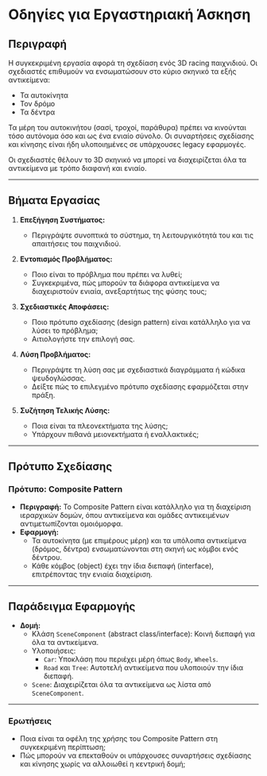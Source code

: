 # Οδηγίες για Εργαστηριακή Άσκηση

## Περιγραφή
Η συγκεκριμένη εργασία αφορά τη σχεδίαση ενός 3D racing παιχνιδιού. Οι σχεδιαστές επιθυμούν να ενσωματώσουν στο κύριο σκηνικό τα εξής αντικείμενα:
- Τα αυτοκίνητα
- Τον δρόμο
- Τα δέντρα

Τα μέρη του αυτοκινήτου (σασί, τροχοί, παράθυρα) πρέπει να κινούνται τόσο αυτόνομα όσο και ως ένα ενιαίο σύνολο. Οι συναρτήσεις σχεδίασης και κίνησης είναι ήδη υλοποιημένες σε υπάρχουσες legacy εφαρμογές.

Οι σχεδιαστές θέλουν το 3D σκηνικό να μπορεί να διαχειρίζεται όλα τα αντικείμενα με τρόπο διαφανή και ενιαίο.

---

## Βήματα Εργασίας
1. **Επεξήγηση Συστήματος:**
   - Περιγράψτε συνοπτικά το σύστημα, τη λειτουργικότητά του και τις απαιτήσεις του παιχνιδιού.

2. **Εντοπισμός Προβλήματος:**
   - Ποιο είναι το πρόβλημα που πρέπει να λυθεί; 
   - Συγκεκριμένα, πώς μπορούν τα διάφορα αντικείμενα να διαχειριστούν ενιαία, ανεξαρτήτως της φύσης τους;

3. **Σχεδιαστικές Αποφάσεις:**
   - Ποιο πρότυπο σχεδίασης (design pattern) είναι κατάλληλο για να λύσει το πρόβλημα;
   - Αιτιολογήστε την επιλογή σας.

4. **Λύση Προβλήματος:**
   - Περιγράψτε τη λύση σας με σχεδιαστικά διαγράμματα ή κώδικα ψευδογλώσσας.
   - Δείξτε πώς το επιλεγμένο πρότυπο σχεδίασης εφαρμόζεται στην πράξη.

5. **Συζήτηση Τελικής Λύσης:**
   - Ποια είναι τα πλεονεκτήματα της λύσης;
   - Υπάρχουν πιθανά μειονεκτήματα ή εναλλακτικές;

---

## Πρότυπο Σχεδίασης
### Πρότυπο: **Composite Pattern**
- **Περιγραφή:** Το Composite Pattern είναι κατάλληλο για τη διαχείριση ιεραρχικών δομών, όπου αντικείμενα και ομάδες αντικειμένων αντιμετωπίζονται ομοιόμορφα.
- **Εφαρμογή:**
  - Τα αυτοκίνητα (με επιμέρους μέρη) και τα υπόλοιπα αντικείμενα (δρόμος, δέντρα) ενσωματώνονται στη σκηνή ως κόμβοι ενός δέντρου.
  - Κάθε κόμβος (object) έχει την ίδια διεπαφή (interface), επιτρέποντας την ενιαία διαχείριση.

---

## Παράδειγμα Εφαρμογής
- **Δομή:** 
  - Κλάση `SceneComponent` (abstract class/interface): Κοινή διεπαφή για όλα τα αντικείμενα.
  - Υλοποιήσεις:
    - `Car`: Υποκλάση που περιέχει μέρη όπως `Body`, `Wheels`.
    - `Road` και `Tree`: Αυτοτελή αντικείμενα που υλοποιούν την ίδια διεπαφή.
  - `Scene`: Διαχειρίζεται όλα τα αντικείμενα ως λίστα από `SceneComponent`.

---

### Ερωτήσεις
- Ποια είναι τα οφέλη της χρήσης του Composite Pattern στη συγκεκριμένη περίπτωση;
- Πώς μπορούν να επεκταθούν οι υπάρχουσες συναρτήσεις σχεδίασης και κίνησης χωρίς να αλλοιωθεί η κεντρική δομή;
